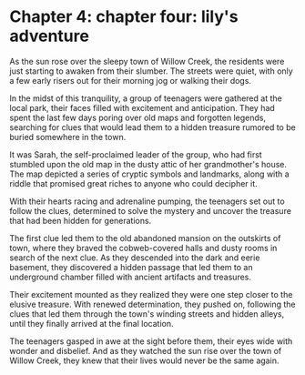 # Chapter 4: chapter four: lily's adventure

As the sun rose over the sleepy town of Willow Creek, the residents were just starting to awaken from their slumber. The streets were quiet, with only a few early risers out for their morning jog or walking their dogs.

In the midst of this tranquility, a group of teenagers were gathered at the local park, their faces filled with excitement and anticipation. They had spent the last few days poring over old maps and forgotten legends, searching for clues that would lead them to a hidden treasure rumored to be buried somewhere in the town.

It was Sarah, the self-proclaimed leader of the group, who had first stumbled upon the old map in the dusty attic of her grandmother's house. The map depicted a series of cryptic symbols and landmarks, along with a riddle that promised great riches to anyone who could decipher it.

With their hearts racing and adrenaline pumping, the teenagers set out to follow the clues, determined to solve the mystery and uncover the treasure that had been hidden for generations.

The first clue led them to the old abandoned mansion on the outskirts of town, where they braved the cobweb-covered halls and dusty rooms in search of the next clue. As they descended into the dark and eerie basement, they discovered a hidden passage that led them to an underground chamber filled with ancient artifacts and treasures.

Their excitement mounted as they realized they were one step closer to the elusive treasure. With renewed determination, they pushed on, following the clues that led them through the town's winding streets and hidden alleys, until they finally arrived at the final location.

The teenagers gasped in awe at the sight before them, their eyes wide with wonder and disbelief. And as they watched the sun rise over the town of Willow Creek, they knew that their lives would never be the same again.
